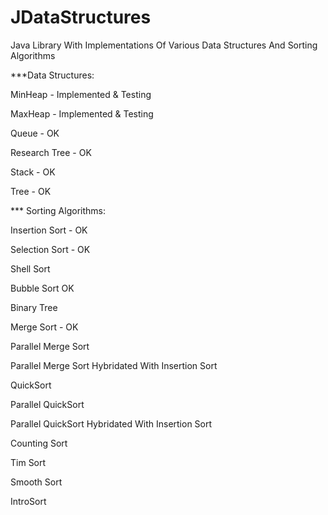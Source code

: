 JDataStructures
===============

Java Library With Implementations Of Various Data Structures And Sorting Algorithms


***Data Structures:

MinHeap - Implemented & Testing

MaxHeap - Implemented & Testing

Queue - OK

Research Tree - OK

Stack - OK

Tree - OK




*** Sorting Algorithms:

Insertion Sort - OK

Selection Sort - OK

Shell Sort

Bubble Sort  OK

Binary Tree

Merge Sort - OK

Parallel Merge Sort 

Parallel Merge Sort Hybridated With Insertion Sort

QuickSort

Parallel QuickSort

Parallel QuickSort Hybridated With Insertion Sort

Counting Sort

Tim Sort

Smooth Sort

IntroSort
